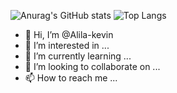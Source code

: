 ![Anurag's GitHub stats](https://github-readme-stats.vercel.app/api?username=Alila-kevin&hide=contribs,prs)
![Top Langs](https://github-readme-stats.vercel.app/api/top-langs/?username=Alila-kevin&hide_progress=true)
- 👋 Hi, I’m @Alila-kevin
- 👀 I’m interested in ...
- 🌱 I’m currently learning ...
- 💞️ I’m looking to collaborate on ...
- 📫 How to reach me ...

<!---
Alila-kevin/Alila-kevin is a ✨ special ✨ repository because its `README.md` (this file) appears on your GitHub profile.
You can click the Preview link to take a look at your changes.
--->

